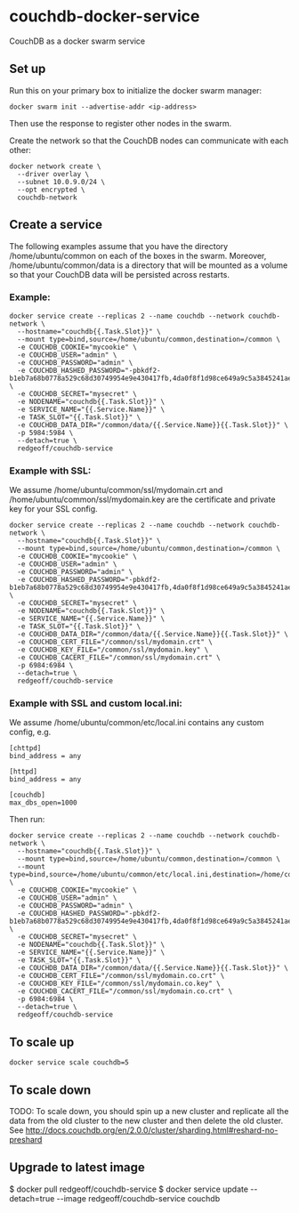 # couchdb-docker-service
CouchDB as a docker swarm service


## Set up

Run this on your primary box to initialize the docker swarm manager:

    docker swarm init --advertise-addr <ip-address>

Then use the response to register other nodes in the swarm.

Create the network so that the CouchDB nodes can communicate with each other:

    docker network create \
      --driver overlay \
      --subnet 10.0.9.0/24 \
      --opt encrypted \
      couchdb-network


## Create a service

The following examples assume that you have the directory /home/ubuntu/common on each of the boxes in the swarm. Moreover, /home/ubuntu/common/data is a directory that will be mounted as a volume so that your CouchDB data will be persisted across restarts.

### Example:

    docker service create --replicas 2 --name couchdb --network couchdb-network \
      --hostname="couchdb{{.Task.Slot}}" \
      --mount type=bind,source=/home/ubuntu/common,destination=/common \
      -e COUCHDB_COOKIE="mycookie" \
      -e COUCHDB_USER="admin" \
      -e COUCHDB_PASSWORD="admin" \
      -e COUCHDB_HASHED_PASSWORD="-pbkdf2-b1eb7a68b0778a529c68d30749954e9e430417fb,4da0f8f1d98ce649a9c5a3845241ae24,10" \
      -e COUCHDB_SECRET="mysecret" \
      -e NODENAME="couchdb{{.Task.Slot}}" \
      -e SERVICE_NAME="{{.Service.Name}}" \
      -e TASK_SLOT="{{.Task.Slot}}" \
      -e COUCHDB_DATA_DIR="/common/data/{{.Service.Name}}{{.Task.Slot}}" \
      -p 5984:5984 \
      --detach=true \
      redgeoff/couchdb-service

### Example with SSL:

We assume /home/ubuntu/common/ssl/mydomain.crt and /home/ubuntu/common/ssl/mydomain.key are the certificate and private key for your SSL config.

    docker service create --replicas 2 --name couchdb --network couchdb-network \
      --hostname="couchdb{{.Task.Slot}}" \
      --mount type=bind,source=/home/ubuntu/common,destination=/common \
      -e COUCHDB_COOKIE="mycookie" \
      -e COUCHDB_USER="admin" \
      -e COUCHDB_PASSWORD="admin" \
      -e COUCHDB_HASHED_PASSWORD="-pbkdf2-b1eb7a68b0778a529c68d30749954e9e430417fb,4da0f8f1d98ce649a9c5a3845241ae24,10" \
      -e COUCHDB_SECRET="mysecret" \
      -e NODENAME="couchdb{{.Task.Slot}}" \
      -e SERVICE_NAME="{{.Service.Name}}" \
      -e TASK_SLOT="{{.Task.Slot}}" \
      -e COUCHDB_DATA_DIR="/common/data/{{.Service.Name}}{{.Task.Slot}}" \
      -e COUCHDB_CERT_FILE="/common/ssl/mydomain.crt" \
      -e COUCHDB_KEY_FILE="/common/ssl/mydomain.key" \
      -e COUCHDB_CACERT_FILE="/common/ssl/mydomain.crt" \
      -p 6984:6984 \
      --detach=true \
      redgeoff/couchdb-service

### Example with SSL and custom local.ini:

We assume /home/ubuntu/common/etc/local.ini contains any custom config, e.g.

    [chttpd]
    bind_address = any

    [httpd]
    bind_address = any

    [couchdb]
    max_dbs_open=1000

Then run:

    docker service create --replicas 2 --name couchdb --network couchdb-network \
      --hostname="couchdb{{.Task.Slot}}" \
      --mount type=bind,source=/home/ubuntu/common,destination=/common \
      --mount type=bind,source=/home/ubuntu/common/etc/local.ini,destination=/home/couchdb/couchdb/etc/local.d/local.ini \
      -e COUCHDB_COOKIE="mycookie" \
      -e COUCHDB_USER="admin" \
      -e COUCHDB_PASSWORD="admin" \
      -e COUCHDB_HASHED_PASSWORD="-pbkdf2-b1eb7a68b0778a529c68d30749954e9e430417fb,4da0f8f1d98ce649a9c5a3845241ae24,10" \
      -e COUCHDB_SECRET="mysecret" \
      -e NODENAME="couchdb{{.Task.Slot}}" \
      -e SERVICE_NAME="{{.Service.Name}}" \
      -e TASK_SLOT="{{.Task.Slot}}" \
      -e COUCHDB_DATA_DIR="/common/data/{{.Service.Name}}{{.Task.Slot}}" \
      -e COUCHDB_CERT_FILE="/common/ssl/mydomain.co.crt" \
      -e COUCHDB_KEY_FILE="/common/ssl/mydomain.co.key" \
      -e COUCHDB_CACERT_FILE="/common/ssl/mydomain.co.crt" \
      -p 6984:6984 \
      --detach=true \
      redgeoff/couchdb-service


## To scale up

    docker service scale couchdb=5


## To scale down

TODO: To scale down, you should spin up a new cluster and replicate all the data from the old cluster to the new cluster and then delete the old cluster. See http://docs.couchdb.org/en/2.0.0/cluster/sharding.html#reshard-no-preshard


## Upgrade to latest image

$ docker pull redgeoff/couchdb-service
$ docker service update --detach=true --image redgeoff/couchdb-service couchdb

